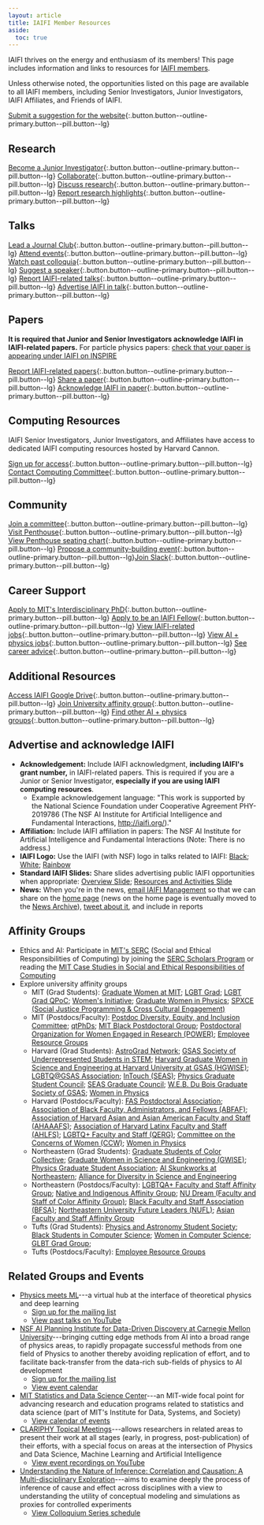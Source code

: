 ```yaml
---
layout: article
title: IAIFI Member Resources
aside:
  toc: true
---
```



IAIFI thrives on the energy and enthusiasm of its members! This page includes information and links to resources for [IAIFI members](https://docs.google.com/document/d/1RjddJR6ER4mlXq438C5RkAIv-ZisUPwibTm52-2o_Yw/edit?usp=sharing). 

<!---
* [Understand Levels of Involvement](#understand-levels-of-involvement)
* [Join an IAIFI Committee](#join-an-iaifi-committee)
* [Become an IAIFI Junior Investigator](#become-an-iaifi-junior-investigator)
* [Lead an IAIFI Journal Club](#lead-an-iaifi-journal-club)
* [Attend IAIFI Discussion Seminars and Public Colloquia](#attend-iaifi-discussion-seminars-and-public-colloquia)
* [Collaborate on IAIFI Research Projects](#collaborate-on-iaifi-research-projects)
* [Utilize IAIFI Computing Resources](#utilize-iaifi-computing-resources)
* [Share Achievements with IAIFI Management](#share-achievements-with-iaifi-management)
* [Advertise and Acknowledge IAIFI](#advertise-and-acknowledge-iaifi)
* [Be a Guest in the IAIFI Penthouse](#be-a-guest-in-the-iaifi-penthouse)
* [Access the IAIFI Google Drive](#access-the-iaifi-google-drive)
* [Explore Career and PhD Opportunities](#explore-career-and-phd-opportunities)
* [Get Involved Beyond IAIFI](#get-involved-beyond-iaifi) 
--->

Unless otherwise noted, the opportunities listed on this page are available to all IAIFI members, including Senior Investigators, Junior Investigators, IAIFI Affiliates, and Friends of IAIFI.

<!---

## Understand Levels of Involvement

Unless otherwise noted, the opportunities listed on this page are available to members at all levels of involvement in IAIFI.  


Unless otherwise noted, these opportunities are available to all IAIFI members, including those who report their IAIFI-related activities to the NSF (Senior Investigators, Junior Investigator, and IAIFI Affiliate) and those who do not (Friends of IAIFI).


There are various levels at which you can be involved in IAIFI.  

**Senior Investigators, Junior Investigators, IAIFI Affiliates**:  Members in these categories must report their IAIFI-related activities to the NSF.
{:.info}

**Friend of IAIFI**:  Friends of IAIFI cannot receive NSF funding and have no reporting requirements, but are welcome to participate in internal IAIFI activities.
{:.info}

Unless otherwise noted, the opportunities listed on this page are available to members at *all* levels of involvement in IAIFI.

 
<p align="center">
    <img src="images/levels-of-involvement.png" hspace="20" vspace="20" />
</p>
--->


[Submit a suggestion for the website](https://app.smartsheet.com/b/form/cb1e1ec990d34a318122451fcc11d9b2){:.button.button--outline-primary.button--pill.button--lg}

## Research

[Become a Junior Investigator](https://app.smartsheet.com/b/form/3351b081785743ceac66a7294546b558){:.button.button--outline-primary.button--pill.button--lg} [Collaborate](/people.html){:.button.button--outline-primary.button--pill.button--lg} [Discuss research](https://app.slack.com/client/T014QUZ5ANQ/C051K41NCLT){:.button.button--outline-primary.button--pill.button--lg} [Report research highlights](https://app.smartsheet.com/b/form/fa6d56eb2dec4b5993cd23ac99d910a7){:.button.button--outline-primary.button--pill.button--lg}

## Talks

[Lead a Journal Club](https://forms.gle/zfpT4QQdXg8tu6VB7){:.button.button--outline-primary.button--pill.button--lg} [Attend events](events-calendar.html){:.button.button--outline-primary.button--pill.button--lg} [Watch past colloquia](https://youtube.com/playlist?list=PLBY0ED2StbGZtEAbnyZz9p3pK31qHLXmq){:.button.button--outline-primary.button--pill.button--lg} [Suggest a speaker](https://docs.google.com/forms/d/1SeaGUpoMZOGRJgcW3Utx_VZh9GTtXVOsYH1AAvrvxTY/edit){:.button.button--outline-primary.button--pill.button--lg} [Report IAIFI-related talks](https://app.smartsheet.com/b/form/fa6d56eb2dec4b5993cd23ac99d910a7){:.button.button--outline-primary.button--pill.button--lg} [Advertise IAIFI in talk](#advertise-and-acknowledge-iaifi){:.button.button--outline-primary.button--pill.button--lg}

## Papers

**It is required that Junior and Senior Investigators acknowledge IAIFI in IAIFI-related papers.** For particle physics papers: [check that your paper is appearing under IAIFI on INSPIRE](https://inspirehep.net/institutions/1862936?ui-citation-summary=true)

[Report IAIFI-related papers](https://app.smartsheet.com/b/form/fa6d56eb2dec4b5993cd23ac99d910a7){:.button.button--outline-primary.button--pill.button--lg} [Share a paper](https://app.slack.com/client/T014QUZ5ANQ/C051XS52ZFT){:.button.button--outline-primary.button--pill.button--lg} [Acknowledge IAIFI in paper](#advertise-and-acknowledge-iaifi){:.button.button--outline-primary.button--pill.button--lg}

## Computing Resources
IAIFI Senior Investigators, Junior Investigators, and Affiliates have access to dedicated IAIFI computing resources hosted by Harvard Cannon.

[Sign up for access](https://docs.google.com/document/d/1LiON6txM3wKGF7mJFKwDrwa6MREsuZV_UdclD0bvvr4/edit?usp=share_link){:.button.button--outline-primary.button--pill.button--lg} [Contact Computing Committee](mailto:iaifi-compute@mit.edu){:.button.button--outline-primary.button--pill.button--lg}

## Community

[Join a committee](/committees.html){:.button.button--outline-primary.button--pill.button--lg} [Visit Penthouse](https://app.smartsheet.com/b/form/49c21bb886164fc1a51f1ef6e9e130a8){:.button.button--outline-primary.button--pill.button--lg} [View Penthouse seating chart](https://docs.google.com/presentation/d/16aVEtwVf0Ull6qo_UC7bR20YQYIO9KHS/edit?usp=sharing&ouid=100405968312486369078&rtpof=true&sd=true){:.button.button--outline-primary.button--pill.button--lg} [Propose a community-building event](https://app.smartsheet.com/b/form/11c9f5109efc4abd907ccde4a5d3d37e){:.button.button--outline-primary.button--pill.button--lg}[Join Slack](mailto:iaifi-pm@mit.edu){:.button.button--outline-primary.button--pill.button--lg}

## Career Support

[Apply to MIT's Interdisciplinary PhD](https://physics.mit.edu/academic-programs/graduate-students/psds-phd/){:.button.button--outline-primary.button--pill.button--lg} [Apply to be an IAIFI Fellow](fellows.html){:.button.button--outline-primary.button--pill.button--lg} [View IAIFI-related jobs](https://iaifi.org/job-board.html#iaifi-jobs){:.button.button--outline-primary.button--pill.button--lg} [View AI + physics jobs](https://iaifi.org/job-board.html){:.button.button--outline-primary.button--pill.button--lg} [See career advice](https://iaifi.org/career-support.html){:.button.button--outline-primary.button--pill.button--lg}

## Additional Resources

[Access IAIFI Google Drive](https://drive.google.com/drive/folders/1KCCp9BpUL_GsvPGiWoJt976X0YkSEVDC?usp=sharing){:.button.button--outline-primary.button--pill.button--lg} [Join University affinity group](#affinity-groups){:.button.button--outline-primary.button--pill.button--lg} [Find other AI + physics groups](#related-groups-and-events){:.button.button--outline-primary.button--pill.button--lg}

## Advertise and acknowledge IAIFI
  * **Acknowledgement:** Include IAIFI acknowledgment, **including IAIFI's grant number,** in IAIFI-related papers. This is required if you are a Junior or Senior Investigator, **especially if you are using IAIFI computing resources**.
    * Example acknowledgement language: "This work is supported by the National Science Foundation under Cooperative Agreement PHY-2019786 (The NSF AI Institute for Artificial Intelligence and Fundamental Interactions, http://iaifi.org/)."
  * **Affiliation:** Include IAIFI affiliation in papers: The NSF AI Institute for Artificial Intelligence and Fundamental Interactions (Note: There is no address.)
  * **IAIFI Logo:** Use the IAIFI (with NSF) logo in talks related to IAIFI: [Black](images/iaifi-nsf-logo-black.pdf);  [White](images/iaifi-nsf-logo-white.pdf);
      [Rainbow](images/iaifi-logo-square-rainbow.pdf)
  * **Standard IAIFI Slides:** Share slides advertising public IAIFI opportunities when appropriate: [Overview Slide](images/iaifi-oneslide-overview.pdf); [Resources and Activities Slide](images/iaifi-oneslide-resources.pdf)
  * **News:** When you're in the news, [email IAIFI Management](mailto:iaifi@mit.edu) so that we can share on the [home page](index.html) (news on the home page is eventually moved to the [News Archive](iaifi-news.html)), [tweet about it](https://twitter.com/iaifi_news), and include in reports
  
<!--
* Get Involved Beyond IAIFI: We encourage IAIFI members to be involved in programs and initiatives not affiliated with IAIFI, but which can provide new insights and value to the IAIFI community, including sharing relevant events and best practices.  If you have other suggestions for ways the IAIFI community can be involved beyond IAIFI, [email IAIFI Management](mailto:iaifi@mit.edu).
* <img class="image" src="images/zulip-icon-128x128.png" align="right" style="max-width:128px;width:10%" hspace="10" vspace="10"/> IAIFI utilizes [Zulip](https://zulip.com) for informal communication among members. Zulip is an open-source modern team chat app designed to keep both live and asynchronous conversations organized. [Follow these instructions](https://docs.google.com/document/d/1RjddJR6ER4mlXq438C5RkAIv-ZisUPwibTm52-2o_Yw/edit?usp=sharing) to sign up for the IAIFI Zulip if you are an IAIFI member. 
-->

## Affinity Groups

* Ethics and AI: Participate in [MIT's SERC](https://computing.mit.edu/cross-cutting/social-and-ethical-responsibilities-of-computing/) (Social and Ethical Responsibilities of Computing) by joining the [SERC Scholars Program](https://computing.mit.edu/cross-cutting/social-and-ethical-responsibilities-of-computing/serc-scholars-program/) or reading the [MIT Case Studies in Social and Ethical Responsibilities of Computing](https://mit-serc.pubpub.org)
* Explore university affinity groups
   * MIT (Grad Students): [Graduate Women at MIT](https://gsc.mit.edu/gwamit/); [LGBT Grad](https://stuff.mit.edu/afs/athena/activity/l/lgbtgrad/www/); [LGBT Grad QPoC](http://grad-qpoc-admin@mit.edu/); [Women's Initiative](http://web.mit.edu/wi/); [Graduate Women in Physics](http://web.mit.edu/physics/wphys/index.html); [SPXCE (Social Justice Programming & Cross Cultural Engagement)](https://studentlife.mit.edu/spxce)
   * MIT (Postdocs/Faculty): [Postdoc Diversity, Equity, and Inclusion Committee](https://pda.mit.edu/resources/diversity/); [qtPhDs](https://qtphds.mit.edu); [MIT Black Postdoctoral Group](https://bpg.mit.edu); [Postdoctoral Organization for Women Engaged in Research (POWER)](https://pda.mit.edu/events/power/); [Employee Resource Groups](https://hr.mit.edu/diversity-equity-inclusion/ergs)
   * Harvard (Grad Students): [AstroGrad Network](https://engage.gsas.harvard.edu/organization/agn); [GSAS Society of Underrepresented Students in STEM](https://engage.gsas.harvard.edu/organization/gsuss); [Harvard Graduate Women in Science and Engineering at Harvard University at GSAS (HGWISE)](https://engage.gsas.harvard.edu/organization/hgwise); [LGBTQ@GSAS Association](https://engage.gsas.harvard.edu/organization/lgtbq); [InTouch (SEAS)](https://engage.gsas.harvard.edu/organization/intouch); [Physics Graduate Student Council](https://engage.gsas.harvard.edu/organization/pgsc); [SEAS Graduate Council](https://engage.gsas.harvard.edu/organization/seas); [W.E.B. Du Bois Graduate Society of GSAS](https://engage.gsas.harvard.edu/organization/webdubois); [Women in Physics](https://women.physics.harvard.edu)
   * Harvard (Postdocs/Faculty): [FAS Postdoctoral Association](https://postdoc.fas.harvard.edu/PDA); [Association of Black Faculty, Administrators, and Fellows (ABFAF)](https://employeeresourcegroups.harvard.edu/abfaf); [Association of Harvard Asian and Asian American Faculty and Staff (AHAAAFS)](https://employeeresourcegroups.harvard.edu/ahaaafs); [Association of Harvard Latinx Faculty and Staff (AHLFS)](https://employeeresourcegroups.harvard.edu/ahlfs); [LGBTQ+ Faculty and Staff (QERG)](https://employeeresourcegroups.harvard.edu/qerg); [Committee on the Concerns of Women (CCW)](https://employeeresourcegroups.harvard.edu/ccw); [Women in Physics](https://women.physics.harvard.edu)
   * Northeastern (Grad Students): [Graduate Students of Color Collective](https://neu.campuslabs.com/engage/organization/graduate-students-of-color-collective); [Graduate Women in Science and Engineering (GWISE)](https://coe.northeastern.edu/orgs/gwise-graduate-women-in-science-and-engineering/); [Physics Graduate Student Association](https://giving.northeastern.edu/live/profiles/927-club-physics-graduate-student-association); [AI Skunkworks at Northeastern](https://neu-ai-skunkworks.github.io/about-us.html); [Alliance for Diversity in Science and Engineering](https://neu.campuslabs.com/engage/organization/alliance-for-diversity-in-science-and-engineering)
   * Northeastern (Postdocs/Faculty): [LGBTQA+ Faculty and Staff Affinity Group](https://provost.northeastern.edu/odei/affinity/lgbtqa/#_ga=2.239745219.1711678861.1634830744-36578417.1634830500); [Native and Indigenous Affinity Group](https://provost.northeastern.edu/odei/affinity/native/#_ga=2.202046673.1711678861.1634830744-36578417.1634830500); [NU Dream (Faculty and Staff of Color Affinity Group)](https://provost.northeastern.edu/odei/affinity/nudream/#_ga=2.266932302.1711678861.1634830744-36578417.1634830500); [Black Faculty and Staff Association (BFSA)](https://provost.northeastern.edu/odei/affinity/nu-bfs/); [Northeastern University Future Leaders (NUFL)](https://provost.northeastern.edu/odei/affinity/nufl/); [Asian Faculty and Staff Affinity Group](https://provost.northeastern.edu/odei/affinity/asian-faculty-staff/)
   * Tufts (Grad Students): [Physics and Astronomy Student Society](http://sites.tufts.edu/gpass/); [Black Students in Computer Science](https://hlbranch.wixsite.com/tuftsbscs); [Women in Computer Science](https://wicstufts.wixsite.com/wicstufts); [GLBT Grad Group](https://signup.e2ma.net/signup/1879669/1758137/); 
   * Tufts (Postdocs/Faculty): [Employee Resource Groups](https://diversity.tufts.edu/resources/employee-resource-groups/)

## Related Groups and Events
  * [Physics meets ML](http://www.physicsmeetsml.org)---a virtual hub at the interface of theoretical physics and deep learning
    * [Sign up for the mailing list](https://docs.google.com/forms/d/e/1FAIpQLSf1j2NdpOFerq0CjtbzXqyTI8m8gm136g0AwrFsXy9PnfVAAg/viewform)
    * [View past talks on YouTube](https://www.youtube.com/channel/UCEugr9SHEXmvG8bg6e3y_bw?view_as=subscriber)
  * [NSF AI Planning Institute for Data-Driven Discovery at Carnegie Mellon University](https://www.cmu.edu/ai-physics-institute/)---bringing cutting edge methods from AI into a broad range of physics areas, to rapidly propagate successful methods from one field of Physics to another thereby avoiding replication of effort, and to facilitate back-transfer from the data-rich sub-fields of physics to AI development
    * [Sign up for the mailing list](https://lists.andrew.cmu.edu/mailman/listinfo/physics-ai)
    * [View event calendar](https://www.cmu.edu/ai-physics-institute/events/index.html)
  * [MIT Statistics and Data Science Center](https://stat.mit.edu/about/)---an MIT-wide focal point for advancing research and education programs related to statistics and data science (part of MIT's Institute for Data, Systems, and Society)
    * [View calendar of events](https://stat.mit.edu/calendar/)
  * [CLARIPHY Topical Meetings](https://clariphy.org/topical.html)---allows researchers in related areas to present their work at all stages (early, in progress, post-publication) of their efforts, with a special focus on areas at the intersection of Physics and Data Science, Machine Learning and Artificial Intelligence
    * [View event recordings on YouTube](https://www.youtube.com/channel/UCcInpW4QuVE4NMeRf-FEV9Q)
  * [Understanding the Nature of Inference: Correlation and Causation: A Multi-disciplinary Exploration](https://inferenceproject.yale.edu)---aims to examine deeply the process of inference of cause and effect across disciplines with a view to understanding the utility of conceptual modeling and simulations as proxies for controlled experiments
    * [View Colloquium Series schedule](https://inferenceproject.yale.edu/colloquium-series)

<!---
Information on available tools from industry partners.
--->



<!--
In the future include opportunities for outreach, mentoring, community events, etc.
-->
